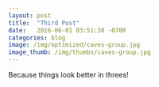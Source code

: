 ```yaml
---
layout: post
title:  "Third Post"
date:   2016-06-01 03:51:38 -0700
categories: blog
image: /img/optimized/caves-group.jpg
image_thumb: /img/thumbs/caves-group.jpg
---
```


Because things look better in threes!